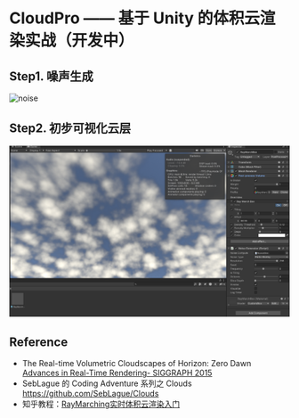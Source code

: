 # CloudPro —— 基于 Unity 的体积云渲染实战（开发中）

## Step1. 噪声生成

![noise](./assets/noise.gif)



## Step2. 初步可视化云层

![image-20240317154315618](./assets/image-20240317154315618.png)











## Reference

* The Real-time Volumetric Cloudscapes of Horizon: Zero Dawn [Advances in Real-Time Rendering- SIGGRAPH 2015](https://advances.realtimerendering.com/s2015/index.html)
* SebLague 的 Coding Adventure 系列之 Clouds https://github.com/SebLague/Clouds
* 知乎教程：[RayMarching实时体积云渲染入门](https://zhuanlan.zhihu.com/p/248406797)

